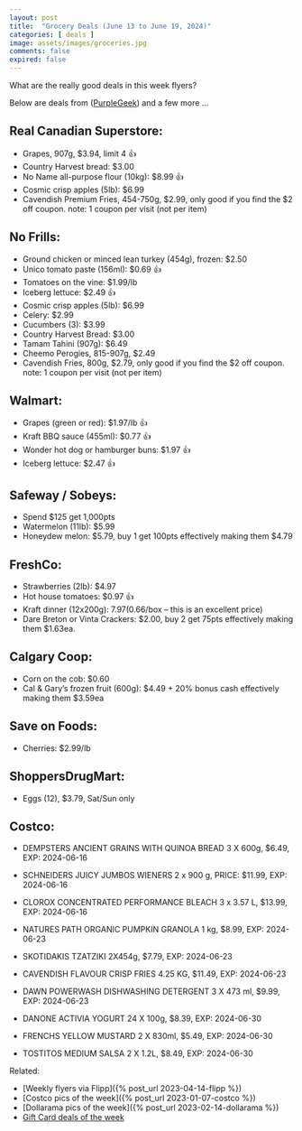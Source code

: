 ```yaml
---
layout: post
title:  "Grocery Deals (June 13 to June 19, 2024)"
categories: [ deals ]
image: assets/images/groceries.jpg
comments: false
expired: false
---
```


What are the really good deals in this week flyers?

Below are deals from ([PurpleGeek](https://www.reddit.com/user/PurpleGeek/)) and a few more ...

## Real Canadian Superstore:
- Grapes, 907g, $3.94, limit 4 &#128077;
- Country Harvest bread: $3.00
- No Name all-purpose flour (10kg): $8.99 &#128077;
- Cosmic crisp apples (5lb): $6.99
- Cavendish Premium Fries, 454-750g, $2.99, only good if you find the $2 off coupon.  note: 1 coupon per visit (not per item)

## No Frills:
- Ground chicken or minced lean turkey (454g), frozen: $2.50
- Unico tomato paste (156ml): $0.69  &#128077;
- Tomatoes on the vine: $1.99/lb
- Iceberg lettuce: $2.49 &#128077;
- Cosmic crisp apples (5lb): $6.99
- Celery: $2.99
- Cucumbers (3): $3.99
- Country Harvest Bread: $3.00
- Tamam Tahini (907g): $6.49
- Cheemo Perogies, 815-907g, $2.49
- Cavendish Fries, 800g, $2.79, only good if you find the $2 off coupon.  note: 1 coupon per visit (not per item)

## Walmart:
- Grapes (green or red): $1.97/lb &#128077;
- Kraft BBQ sauce (455ml): $0.77 &#128077;
- Wonder hot dog or hamburger buns: $1.97 &#128077;
- Iceberg lettuce: $2.47 &#128077;

## Safeway / Sobeys:
- Spend $125 get 1,000pts
- Watermelon (11lb): $5.99
- Honeydew melon: $5.79, buy 1 get 100pts effectively making them $4.79

## FreshCo:
- Strawberries (2lb): $4.97
- Hot house tomatoes: $0.97 &#128077;
- Kraft dinner (12x200g): $7.97 ($0.66/box – this is an excellent price)
- Dare Breton or Vinta Crackers: $2.00, buy 2 get 75pts effectively making them $1.63ea.

## Calgary Coop:
- Corn on the cob: $0.60
- Cal & Gary’s frozen fruit (600g): $4.49 + 20% bonus cash effectively making them $3.59ea

## Save on Foods:
- Cherries: $2.99/lb

## ShoppersDrugMart:
- Eggs (12), $3.79, Sat/Sun only

## Costco:
- DEMPSTERS ANCIENT GRAINS WITH QUINOA BREAD 3 X 600g, $6.49, EXP: 2024-06-16
- SCHNEIDERS JUICY JUMBOS WIENERS 2 x 900 g, PRICE: $11.99, EXP: 2024-06-16
- CLOROX CONCENTRATED PERFORMANCE BLEACH 3 x 3.57 L, $13.99, EXP: 2024-06-16

- NATURES PATH ORGANIC PUMPKIN GRANOLA 1 kg, $8.99, EXP: 2024-06-23
- SKOTIDAKIS TZATZIKI 2X454g, $7.79, EXP: 2024-06-23
- CAVENDISH FLAVOUR CRISP FRIES 4.25 KG, $11.49, EXP: 2024-06-23
- DAWN POWERWASH DISHWASHING DETERGENT 3 X 473 ml, $9.99, EXP: 2024-06-23

- DANONE ACTIVIA YOGURT 24 X 100g, $8.39, EXP: 2024-06-30
- FRENCHS YELLOW MUSTARD 2 X 830ml, $5.49, EXP: 2024-06-30
- TOSTITOS MEDIUM SALSA 2 X 1.2L, $8.49, EXP: 2024-06-30


Related:
 - [Weekly flyers via Flipp]({% post_url 2023-04-14-flipp %})
 - [Costco pics of the week]({% post_url 2023-01-07-costco %})
 - [Dollarama pics of the week]({% post_url 2023-02-14-dollarama %})
 - [Gift Card deals of the week](https://forums.redflagdeals.com/various-retailers-gift-cards-deals-discounts-2024-2666408)

 